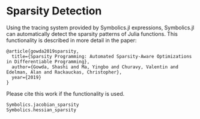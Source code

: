 # Sparsity Detection

Using the tracing system provided by Symbolics.jl expressions, Symbolics.jl
can automatically detect the sparsity patterns of Julia functions. This functionality
is described in more detail in the paper:

```
@article{gowda2019sparsity,
  title={Sparsity Programming: Automated Sparsity-Aware Optimizations in Differentiable Programming},
  author={Gowda, Shashi and Ma, Yingbo and Churavy, Valentin and Edelman, Alan and Rackauckas, Christopher},
  year={2019}
}
```

Please cite this work if the functionality is used.

```@docs
Symbolics.jacobian_sparsity
Symbolics.hessian_sparsity
```
